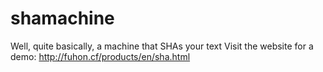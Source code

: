 # shamachine
Well, quite basically, a machine that SHAs your text
Visit the website for a demo: http://fuhon.cf/products/en/sha.html

